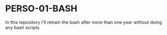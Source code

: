 # PERSO-01-BASH
In this repository I'll retrain the bash after more than one year without doing any bash scripts
